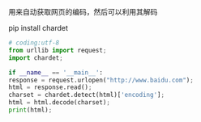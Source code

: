 
 
用来自动获取网页的编码，然后可以利用其解码

pip install chardet

```python
# coding:utf-8
from urllib import request;
import chardet;

if __name__ == '__main__':
response = request.urlopen("http://www.baidu.com");
html = response.read();
charset = chardet.detect(html)['encoding'];
html = html.decode(charset);
print(html);
```